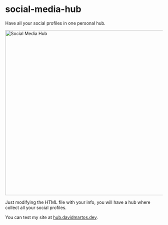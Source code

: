# social-media-hub
 
Have all your social profiles in one personal hub.


<img width="527" alt="Social Media Hub" src="https://user-images.githubusercontent.com/92975283/185650832-dd9c150c-d223-4d4f-8528-3cadf5dd8bde.png">

Just modifying the HTML file with your info, you will have a hub where collect all your social profiles.

You can test my site at <a href="https://hub.davidmartos.dev" target="_blank">hub.davidmartos.dev</a>.
